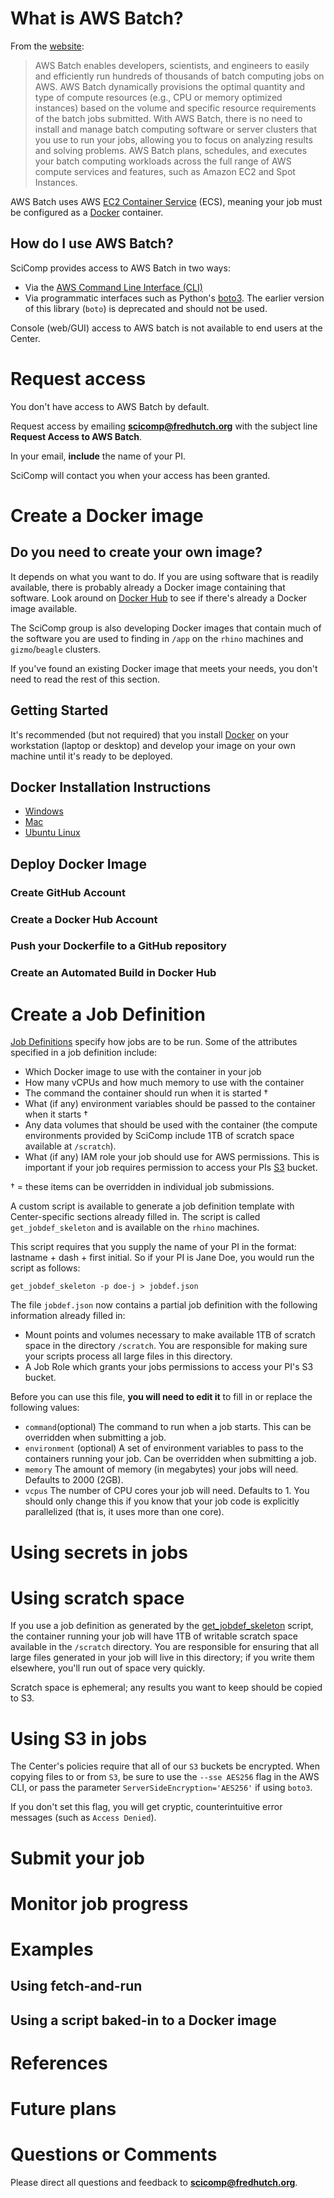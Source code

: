 
<div style="display: none;">
Convert to HTML (and add TOC) with:

./convert-to-html.sh

Then paste the contents of
using-aws-batch-at-fred-hutch.html into the "Edit source" window at https://bit.ly/AWSBatchAtHutch .

</div>


# What is AWS Batch?

From the [website](https://aws.amazon.com/batch/):

> AWS Batch enables developers, scientists, and engineers to easily and efficiently run hundreds of thousands of batch computing jobs on AWS. AWS Batch dynamically provisions the optimal quantity and type of compute resources (e.g., CPU or memory optimized instances) based on the volume and specific resource requirements of the batch jobs submitted. With AWS Batch, there is no need to install and manage batch computing software or server clusters that you use to run your jobs, allowing you to focus on analyzing results and solving problems. AWS Batch plans, schedules, and executes your batch computing workloads across the full range of AWS compute services and features, such as Amazon EC2 and Spot Instances.

AWS Batch uses AWS [EC2 Container Service](https://aws.amazon.com/ecs/) (ECS), meaning your job must be configured as a [Docker](https://www.docker.com/)
container.

## How do I use AWS Batch?

SciComp provides access to AWS Batch in two ways:

* Via the [AWS Command Line Interface (CLI)](https://aws.amazon.com/cli/)
* Via programmatic interfaces such as Python's [boto3](https://boto3.readthedocs.io/en/latest/reference/core/boto3.html). The
  earlier version of this library (`boto`) is deprecated and should not be used.

Console (web/GUI) access to AWS batch is not available to end users at the Center.


# Request access

You don't have access to AWS Batch by default.

Request access by emailing **scicomp@fredhutch.org** with the subject
line **Request Access to AWS Batch**.

In your email, **include** the name of your PI.

SciComp will contact you when your access has been granted.


<div style="display: none;">
scicomp people:

The way to onboard a new user is to do the following:

```
. /app/local/aws-batch-wrapper/env/bin/activate # start virtual env
/app/local/aws-batch-wrapper/onboarding.py # show help message
# For a user with HutchNet ID jblow and PI name peters-u, run:
/app/local/aws-batch-wrapper/onboarding.py jblow peters-u
```

This requires some special permissions, you probably need to
authenticate your command-line session with MFA.

</div>


# Create a Docker image


## Do you need to create your own image?

It depends on what you want to do. If you are using software that is
readily available, there is probably already a Docker image containing
that software. Look around on [Docker Hub](https://hub.docker.com/) to see
if there's already a Docker image available.

The SciComp group is also developing Docker images that contain much
of the software you are used to finding in `/app` on the `rhino`
machines and `gizmo`/`beagle` clusters.

If you've found an existing Docker image that meets your needs, you don't
need to read the rest of this section.


## Getting Started

It's recommended (but not required) that you install
[Docker](https://www.docker.com/) on your workstation (laptop or desktop)
and develop your image on your own machine until it's ready to be deployed.

## Docker Installation Instructions

* [Windows](https://www.docker.com/docker-windows)
* [Mac](https://www.docker.com/docker-mac)
* [Ubuntu Linux](https://www.docker.com/docker-ubuntu)

## Deploy Docker Image

### Create GitHub Account

### Create a Docker Hub Account

### Push your Dockerfile to a GitHub repository

### Create an Automated Build in Docker Hub

# Create a Job Definition

[Job Definitions](https://docs.aws.amazon.com/batch/latest/userguide/job_definitions.html) specify how jobs are to be run. Some of the attributes specified in a job definition include:

* Which Docker image to use with the container in your job
* How many vCPUs and how much memory to use with the container
* The command the container should run when it is started †
* What (if any) environment variables should be passed to the container when it starts †
* Any data volumes that should be used with the container (the compute
  environments provided by SciComp include 1TB of scratch space available
  at `/scratch`).
* What (if any) IAM role your job should use for AWS permissions. This
  is important if your job requires permission to access your PIs
  [S3](https://aws.amazon.com/s3/) bucket.

† = these items can be overridden in individual job submissions.

A custom script is available to generate a job definition template with
Center-specific sections already filled in. The script is called
`get_jobdef_skeleton` and is available on the `rhino` machines.

This script requires that you supply the name of your PI in the format:
lastname + dash + first initial. So if your PI is Jane Doe, you would run
the script as follows:

```
get_jobdef_skeleton -p doe-j > jobdef.json
```

The file `jobdef.json` now contains a partial job definition with the following
information already filled in:

* Mount points and volumes necessary to make available 1TB of scratch
  space in the directory `/scratch`. You are responsible for making sure your
  scripts process all large files in this directory.
* A Job Role which grants your jobs permissions to access your PI's S3 bucket.

Before you can use this file, **you will need to edit it** to fill in
or replace the following values:

* `command`(optional) The command to run when a job starts. This
  can be overridden when submitting a job.
* `environment` (optional) A set of environment variables to pass
  to the containers running your job. Can be overridden when submitting
  a job.
* `memory` The amount of memory (in megabytes) your jobs will need. Defaults
  to 2000 (2GB).
* `vcpus` The number of CPU cores your job will need. Defaults to 1. You
  should only change this if you know that your job code is explicitly
  parallelized (that is, it uses more than one core).



# Using secrets in jobs

# Using scratch space

If you use a job definition as generated by the
[get_jobdef_skeleton](#create-a-job-definition) script, the container
running your job will have 1TB of writable scratch space available
in the `/scratch` directory. You are responsible for ensuring that all
large files generated in your job will live in this directory; if you
write them elsewhere, you'll run out of space very quickly.

Scratch space is ephemeral; any results you want to keep should be copied
to S3.

# Using S3 in jobs

The Center's policies require that all of our `S3` buckets be encrypted.
When copying files to or from `S3`, be sure to use the
`--sse AES256` flag in the AWS CLI, or pass the parameter
`ServerSideEncryption='AES256'` if using `boto3`.

If you don't set this flag, you will get cryptic, counterintuitive
error messages (such as `Access Denied`).

# Submit your job

# Monitor job progress

# Examples

## Using fetch-and-run

## Using a script baked-in to a Docker image

# References

# Future plans

# Questions or Comments

Please direct all questions and feedback to **scicomp@fredhutch.org**.
